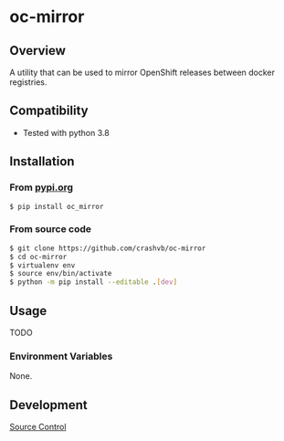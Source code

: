 # oc-mirror

## Overview

A utility that can be used to mirror OpenShift releases between docker registries.

## Compatibility

* Tested with python 3.8

## Installation
### From [pypi.org](https://pypi.org/project/oc-mirror/)

```
$ pip install oc_mirror
```

### From source code

```bash
$ git clone https://github.com/crashvb/oc-mirror
$ cd oc-mirror
$ virtualenv env
$ source env/bin/activate
$ python -m pip install --editable .[dev]
```

## Usage

TODO

### Environment Variables

None.

## Development

[Source Control](https://github.com/crashvb/oc-mirror)
